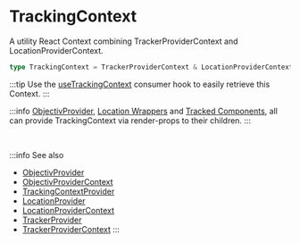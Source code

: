 # TrackingContext

A utility React Context combining TrackerProviderContext and LocationProviderContext.

```ts
type TrackingContext = TrackerProviderContext & LocationProviderContext;
```

:::tip
Use the [useTrackingContext](/tracking/react-native/api-reference/hooks/consumers/useTrackingContext.md) consumer hook to easily retrieve this Context.
:::

:::info
[ObjectivProvider](/tracking/react-native/api-reference/common/providers/ObjectivProvider.md), [Location Wrappers](/tracking/react-native/api-reference/locationWrappers/overview.md) and [Tracked Components](/tracking/react-native/api-reference/trackedComponents/overview.md), all can provide TrackingContext via render-props to their children.
:::

<br />

:::info See also
- [ObjectivProvider](/tracking/react-native/api-reference/common/providers/ObjectivProvider.md)
- [ObjectivProviderContext](/tracking/react-native/api-reference/common/providers/ObjectivProviderContext.md)
- [TrackingContextProvider](/tracking/react-native/api-reference/common/providers/TrackingContextProvider.md)
- [LocationProvider](/tracking/react-native/api-reference/common/providers/LocationProvider.md)
- [LocationProviderContext](/tracking/react-native/api-reference/common/providers/LocationProviderContext.md)
- [TrackerProvider](/tracking/react-native/api-reference/common/providers/TrackerProvider.md)
- [TrackerProviderContext](/tracking/react-native/api-reference/common/providers/TrackerProviderContext.md)
:::
